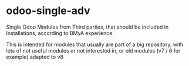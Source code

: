 # odoo-single-adv
Single Odoo Modules from Third parties, that should be included in Installations, according to BMyA experience.

This is intended for modules that usually are part of a big repository, with lots of not useful modules or not interested in, or old modules (v7 / 6 for example) adapted to v8

